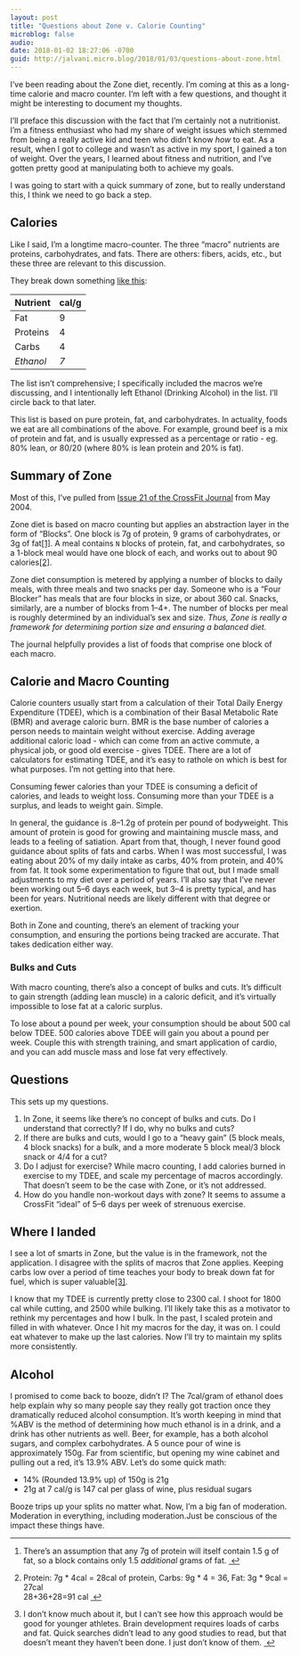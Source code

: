 ```yaml
---
layout: post
title: "Questions about Zone v. Calorie Counting"
microblog: false
audio: 
date: 2018-01-02 18:27:06 -0700
guid: http://jalvani.micro.blog/2018/01/03/questions-about-zone.html
---
```

<p>I&#8217;ve been reading about the Zone diet, recently. I&#8217;m coming at this as a long-time calorie and macro counter. I&#8217;m left with a few questions, and thought it might be interesting to document my thoughts. </p>

<p>I’ll preface this discussion with the fact that I’m certainly not a nutritionist. I’m a fitness enthusiast who had my share of weight issues which stemmed from being a really active kid and teen who didn’t know <em>how</em> to eat. As a result, when I got to college and wasn’t as active in my sport, I gained a ton of weight. Over the years, I learned about fitness and nutrition, and I’ve gotten pretty good at manipulating both to achieve my goals. </p>

<p>I was going to start with a quick summary of zone, but to really understand this, I think we need to go back a step.</p>

<h2 id="calories">Calories</h2>

<p>Like I said, I’m a longtime macro-counter. The three &#8220;macro&#8221; nutrients are proteins, carbohydrates, and fats. There are others: fibers, acids, etc., but these three are relevant to this discussion.</p>

<p>They break down something <a href="https://en.wikipedia.org/wiki/Food_energy#Nutrition_labels">like this</a>: </p>

<table>
<colgroup>
<col style="text-align:left;"/>
<col style="text-align:left;"/>
</colgroup>

<thead>
<tr>
	<th style="text-align:left;">Nutrient</th>
	<th style="text-align:left;">cal/g</th>
</tr>
</thead>

<tbody>
<tr>
	<td style="text-align:left;">Fat</td>
	<td style="text-align:left;">9</td>
</tr>
<tr>
	<td style="text-align:left;">Proteins</td>
	<td style="text-align:left;">4</td>
</tr>
<tr>
	<td style="text-align:left;">Carbs</td>
	<td style="text-align:left;">4</td>
</tr>
<tr>
	<td style="text-align:left;"><em>Ethanol</em></td>
	<td style="text-align:left;"><em>7</em></td>
</tr>
</tbody>
</table>

<p>The list isn&#8217;t comprehensive; I specifically included the macros we&#8217;re discussing, and I intentionally left Ethanol (Drinking Alcohol) in the list. I&#8217;ll circle back to that later.</p>

<p>This list is based on pure protein, fat, and carbohydrates. In actuality, foods we eat are all combinations of the above. For example, ground beef is a mix of protein and fat, and is usually expressed as a percentage or ratio - eg. 80% lean, or 80/20 (where 80% is lean protein and 20% is fat). </p>

<h2 id="summaryofzone">Summary of Zone</h2>

<p>Most of this, I&#8217;ve pulled from <a href="http://library.crossfit.com/free/pdf/cfjissue21_May04.pdf">Issue 21 of the CrossFit Journal</a> from May 2004.</p>

<p>Zone diet is based on macro counting but applies an abstraction layer in the form of &#8220;Blocks&#8221;. One block is 7g of protein, 9 grams of carbohydrates, or 3g of fat<a href="#fn:15392" id="fnref:15392" title="see footnote" class="footnote">[1]</a>. A meal contains <code>N</code> blocks of protein, fat, and carbohydrates, so a 1-block meal would have one block of each, and works out to about 90 calories<a href="#fn:32199" id="fnref:32199" title="see footnote" class="footnote">[2]</a>. </p>

<p>Zone diet consumption is metered by applying a number of blocks to daily meals, with three meals and two snacks per day. Someone who is a &#8220;Four Blocker&#8221; has meals that are four blocks in size, or about 360 cal. Snacks, similarly, are a number of blocks from 1&#8211;4+. The number of blocks per meal is roughly determined by an individual&#8217;s sex and size. <em>Thus, Zone is really a framework for determining portion size and ensuring a balanced diet.</em></p>

<p>The journal helpfully provides a list of foods that comprise one block of each macro. </p>

<h2 id="calorieandmacrocounting">Calorie and Macro Counting</h2>

<p>Calorie counters usually start from a calculation of their Total Daily Energy Expenditure (TDEE), which is a combination of their Basal Metabolic Rate (BMR) and average caloric burn. BMR is the base number of calories a person needs to maintain weight without exercise. Adding average additional caloric load - which can come from an active commute, a physical job, or good old exercise - gives TDEE. There are a lot of calculators for estimating TDEE, and it’s easy to rathole on which is best for what purposes. I’m not getting into that here. </p>

<p>Consuming fewer calories than your TDEE is consuming a deficit of calories, and leads to weight loss. Consuming more than your TDEE is a surplus, and leads to weight gain. Simple. </p>

<p>In general, the guidance is .8&#8211;1.2g of protein per pound of bodyweight. This amount of protein is good for growing and maintaining muscle mass, and leads to a feeling of satiation. Apart from that, though, I never found good guidance about splits of fats and carbs. When I was most successful, I was eating about 20% of my daily intake as carbs, 40% from protein, and 40% from fat. It took some experimentation to figure that out, but I made small adjustments to my diet over a period of years. I’ll also say that I’ve never been working out 5&#8211;6 days each week, but 3&#8211;4 is pretty typical, and has been for years. Nutritional needs are likely different with that degree or exertion.</p>

<p>Both in Zone and counting, there’s an element of tracking your consumption, and ensuring the portions being tracked are accurate. That takes dedication either way. </p>

<h3 id="bulksandcuts">Bulks and Cuts</h3>

<p>With macro counting, there’s also a concept of bulks and cuts. It’s difficult to gain strength (adding lean muscle) in a caloric deficit, and it’s virtually impossible to lose fat at a caloric surplus. </p>

<p>To lose about a pound per week, your consumption should be about 500 cal below TDEE. 500 calories above TDEE will gain you about a pound per week. Couple this with strength training, and smart application of cardio, and you can add muscle mass and lose fat very effectively.</p>

<h2 id="questions">Questions</h2>

<p>This sets up my questions. </p>

<ol>
<li>In Zone, it seems like there’s no concept of bulks and cuts. Do I understand that correctly? If I do, why no bulks and cuts?</li>
<li>If there are bulks and cuts, would I go to a “heavy gain” (5 block meals, 4 block snacks) for a bulk, and a more moderate 5 block meal/3 block snack or 4/4 for a cut?</li>
<li>Do I adjust for exercise? While macro counting, I add calories burned in exercise to my TDEE, and scale my percentage of macros accordingly. That doesn’t seem to be the case with Zone, or it’s not addressed.</li>
<li>How do you handle non-workout days with zone? It seems to assume a CrossFit “ideal” of 5&#8211;6 days per week of strenuous exercise.</li>
</ol>

<h2 id="whereilanded">Where I landed</h2>

<p>I see a lot of smarts in Zone, but the value is in the framework, not the application. I disagree with the splits of macros that Zone applies. Keeping carbs low over a period of time teaches your body to break down fat for fuel, which is super valuable<a href="#fn:49006" id="fnref:49006" title="see footnote" class="footnote">[3]</a>. </p>

<p>I know that my TDEE is currently pretty close to 2300 cal. I shoot for 1800 cal while cutting, and 2500 while bulking. I’ll likely take this as a motivator to rethink my percentages and how I bulk. In the past, I scaled protein and filled in with whatever. Once I hit my macros for the day, it was on. I could eat whatever to make up the last calories. Now I’ll try to maintain my splits more consistently. </p>

<h2 id="alcohol">Alcohol</h2>

<p>I promised to come back to booze, didn’t I? The 7cal/gram of ethanol does help explain why so many people say they really got traction once they dramatically reduced alcohol consumption. It’s worth keeping in mind that %ABV is the method of determining how much ethanol is in a drink, and a drink has other nutrients as well. Beer, for example, has a both alcohol sugars, and complex carbohydrates. A 5 ounce pour of wine is approximately 150g. Far from scientific, but opening my wine cabinet and pulling out a red, it’s 13.9% ABV. Let’s do some quick math: </p>

<ul>
<li>14% (Rounded 13.9% up) of 150g is 21g</li>
<li>21g at 7 cal/g is 147 cal per glass of wine, plus residual sugars</li>
</ul>

<p>Booze trips up your splits no matter what. Now, I’m a big fan of moderation. Moderation in everything, including moderation.Just be conscious of the impact these things have.</p>

<div class="footnotes">
<hr />
<ol>

<li id="fn:15392">
<p>There&#8217;s an assumption that any 7g of protein will itself contain 1.5 g of fat, so a block contains only 1.5 <em>additional</em> grams of fat.  <a href="#fnref:15392" title="return to article" class="reversefootnote">&#160;&#8617;</a></p>
</li>

<li id="fn:32199">
<p>Protein: 7g * 4cal = 28cal of protein, Carbs: 9g * 4 = 36, Fat: 3g * 9cal = 27cal<br/>
28+36+28=91 cal <a href="#fnref:32199" title="return to article" class="reversefootnote">&#160;&#8617;</a></p>
</li>

<li id="fn:49006">
<p>I don’t know much about it, but I can’t see how this approach would be good for younger athletes. Brain development requires loads of carbs and fat. Quick searches didn’t lead to any good studies to read, but that doesn’t meant they haven’t been done. I just don’t know of them.  <a href="#fnref:49006" title="return to article" class="reversefootnote">&#160;&#8617;</a></p>
</li>

</ol>
</div>
